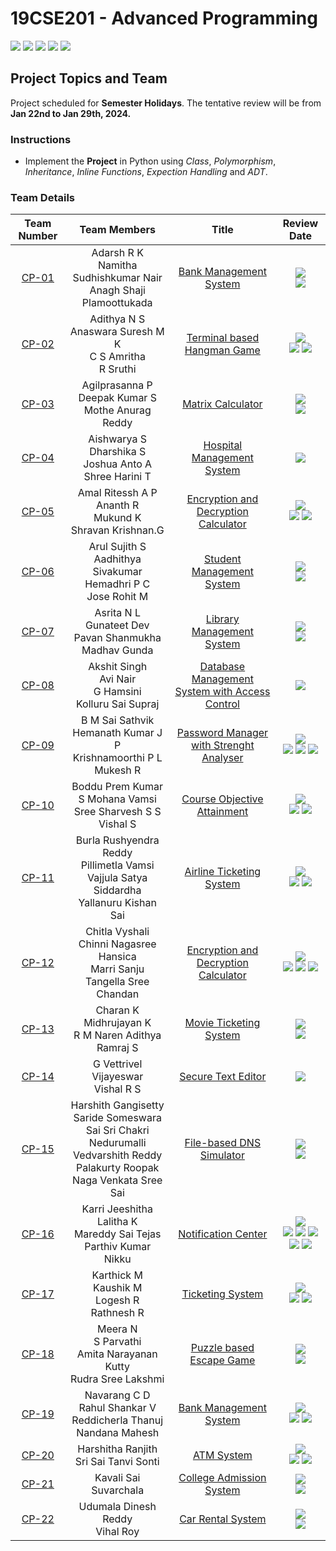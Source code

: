 # 19CSE201 - Advanced Programming 
![](https://img.shields.io/badge/Batch-22CYS-lightgreen) ![](https://img.shields.io/badge/UG-blue) ![](https://img.shields.io/badge/Subject-AdP-blue)
![](https://img.shields.io/badge/-HPOJ-brown) ![](https://img.shields.io/badge/Additional_Coverage-Code_Review-purple)  <br/>

## Project Topics and Team

Project scheduled for **Semester Holidays**. The tentative review will be from **Jan 22nd to Jan 29th, 2024.**

### Instructions

- Implement the **Project** in Python using _Class_, _Polymorphism_, _Inheritance_, _Inline Functions_, _Expection Handling_ and _ADT_.

### Team Details
   
| Team Number | Team Members | Title |  Review Date |
|:-----------:|:------------:|:------------:|:--------:|
|    [CP-01](Project_Submission/CP-01)    | Adarsh R K <br/> Namitha Sudhishkumar Nair <br/> Anagh Shaji Plamoottukada | [Bank Management System](Project_Submission/CP-01) | ![](https://img.shields.io/badge/Completed-22_Jan-gold) <br/> ![](https://img.shields.io/badge/-List_&_Dictornary-brown) |
|    [CP-02](Project_Submission/CP-02)    | Adithya N S <br/> Anaswara Suresh M K <br/> C S Amritha <br/> R Sruthi | [Terminal based Hangman Game](Project_Submission/CP-02) |  ![](https://img.shields.io/badge/Completed-22_Jan-gold) <br/> ![](https://img.shields.io/badge/-Inheritance-brown) ![](https://img.shields.io/badge/-File_Handling-brown) |
|    [CP-03](Project_Submission/CP-03)    | Agilprasanna P <br/> Deepak Kumar S <br/> Mothe Anurag Reddy | [Matrix Calculator](Project_Submission/CP-03) |  ![](https://img.shields.io/badge/Completed-22_Jan-gold) <br/> ![](https://img.shields.io/badge/-File_Handling-brown) |
|    [CP-04](Project_Submission/CP-04)    | Aishwarya S <br/> Dharshika S <br/> Joshua Anto A <br/> Shree Harini T | [Hospital Management System](Project_Submission/CP-04) |  ![](https://img.shields.io/badge/-29_Jan-gold) |
|    [CP-05](Project_Submission/CP-05)    | Amal Ritessh A P <br/> Ananth R <br/> Mukund K <br/> Shravan Krishnan.G | [Encryption and Decryption Calculator](Project_Submission/CP-05) |  ![](https://img.shields.io/badge/Completed-22_Jan-gold) <br/> ![](https://img.shields.io/badge/-Inheritance-brown) ![](https://img.shields.io/badge/-File_Handling-brown) |
|    [CP-06](Project_Submission/CP-06)    | Arul Sujith S<br/> Aadhithya Sivakumar <br/> Hemadhri P C <br/> Jose Rohit M | [Student Management System](Project_Submission/CP-06) | ![](https://img.shields.io/badge/Completed-23_Jan-gold) <br/> ![](https://img.shields.io/badge/-File_Handling-brown) |
|    [CP-07](Project_Submission/CP-07)    | Asrita N L <br/> Gunateet Dev <br/> Pavan Shanmukha Madhav Gunda | [Library Management System](Project_Submission/CP-07)  | ![](https://img.shields.io/badge/Completed-23_Jan-gold) <br/>  ![](https://img.shields.io/badge/-Class-brown) |
|    [CP-08](Project_Submission/CP-08)    | Akshit Singh <br/> Avi Nair <br/> G Hamsini <br/> Kolluru Sai Supraj | [Database Management System with Access Control](Project_Submission/CP-08) |  ![](https://img.shields.io/badge/-29_Jan-gold) |
|    [CP-09](Project_Submission/CP-09)    | B M Sai Sathvik <br/> Hemanath Kumar J P <br/> Krishnamoorthi P L <br/> Mukesh R | [Password Manager with Strenght Analyser](Project_Submission/CP-09) | ![](https://img.shields.io/badge/Completed-23_Jan-gold) <br/> ![](https://img.shields.io/badge/-Inheritance-brown) ![](https://img.shields.io/badge/-File_Handling-brown) ![](https://img.shields.io/badge/-Hashing-brown) |
|    [CP-10](Project_Submission/CP-10)    | Boddu Prem Kumar <br/> S Mohana Vamsi <br/> Sree Sharvesh S S <br/> Vishal S | [Course Objective Attainment](Project_Submission/CP-10) | ![](https://img.shields.io/badge/Completed-23_Jan-gold) <br/> ![](https://img.shields.io/badge/-Inheritance-brown) ![](https://img.shields.io/badge/-File_Handling-brown) |
|    [CP-11](Project_Submission/CP-11)    | Burla Rushyendra Reddy <br/> Pillimetla Vamsi <br/> Vajjula Satya Siddardha <br/> Yallanuru Kishan Sai | [Airline Ticketing System](Project_Submission/CP-11) | ![](https://img.shields.io/badge/Completed-24_Jan-gold) <br/> ![](https://img.shields.io/badge/-Class-brown) ![](https://img.shields.io/badge/-File_Handling-brown) |
|    [CP-12](Project_Submission/CP-12)    | Chitla Vyshali <br/> Chinni Nagasree Hansica <br/> Marri Sanju <br/> Tangella Sree Chandan | [Encryption and Decryption Calculator](Project_Submission/CP-12) | ![](https://img.shields.io/badge/Completed-24_Jan-gold) <br/> ![](https://img.shields.io/badge/-Inheritance-brown)  ![](https://img.shields.io/badge/-Polymorphism-brown) ![](https://img.shields.io/badge/-Exception_Handling-brown) |
|    [CP-13](Project_Submission/CP-13)    | Charan K <br/> Midhrujayan K <br/> R M Naren Adithya <br/> Ramraj S | [Movie Ticketing System](Project_Submission/CP-13) |  ![](https://img.shields.io/badge/Completed-29_Jan-gold) <br/> ![](https://img.shields.io/badge/-Class-brown)  |
|    [CP-14](Project_Submission/CP-14)    | G Vettrivel <br/> Vijayeswar <br/> Vishal R S | [Secure Text Editor](Project_Submission/CP-14) | ![](https://img.shields.io/badge/-24_Jan-gold) |
|    [CP-15](Project_Submission/CP-15)    | Harshith Gangisetty <br/> Saride Someswara Sai Sri Chakri <br/> Nedurumalli Vedvarshith Reddy <br/> Palakurty Roopak Naga Venkata Sree Sai | [File-based DNS Simulator](Project_Submission/CP-15) | ![](https://img.shields.io/badge/Completed-30_Jan-gold) <br/> ![](https://img.shields.io/badge/-File_Handling-brown) | 
|    [CP-16](Project_Submission/CP-16)    | Karri Jeeshitha <br/> Lalitha K <br/> Mareddy Sai Tejas <br/> Parthiv Kumar Nikku | [Notification Center](Project_Submission/CP-16) | ![](https://img.shields.io/badge/Completed-24_Jan-gold) <br/> ![](https://img.shields.io/badge/-Class-brown) ![](https://img.shields.io/badge/-Inheritance-brown) ![](https://img.shields.io/badge/-Polymorphism-brown)   ![](https://img.shields.io/badge/-File_Handling-brown) ![](https://img.shields.io/badge/-Exception_Handling-brown)   |
|    [CP-17](Project_Submission/CP-17)    | Karthick M <br/> Kaushik M <br/> Logesh R <br/> Rathnesh R | [Ticketing System](Project_Submission/CP-17) | ![](https://img.shields.io/badge/Completed-25_Jan-gold) <br/> ![](https://img.shields.io/badge/-Class-brown) ![](https://img.shields.io/badge/-File_Handling-brown) |
|    [CP-18](Project_Submission/CP-18)   | Meera N <br/> S Parvathi <br/> Amita Narayanan Kutty <br/> Rudra Sree Lakshmi | [Puzzle based Escape Game](Project_Submission/CP-18) | ![](https://img.shields.io/badge/Completed-23_Jan-gold) <br/> ![](https://img.shields.io/badge/-File_Handling-brown) |
|    [CP-19](Project_Submission/CP-19)     | Navarang C D <br/> Rahul Shankar V <br/> Reddicherla Thanuj <br/> Nandana Mahesh | [Bank Management System](Project_Submission/CP-19) | ![](https://img.shields.io/badge/Completed-24_Jan-gold) <br/>  ![](https://img.shields.io/badge/-Class-brown) ![](https://img.shields.io/badge/-File_Handling-brown) |
|    [CP-20](Project_Submission/CP-20)     | Harshitha Ranjith <br/> Sri Sai Tanvi Sonti | [ATM System](Project_Submission/CP-20) | ![](https://img.shields.io/badge/Completed-24_Jan-gold) <br/>  ![](https://img.shields.io/badge/-Class-brown) ![](https://img.shields.io/badge/-Exception_Handling-brown) |
|    [CP-21](Project_Submission/CP-21)     | Kavali Sai Suvarchala | [College Admission System](Project_Submission/CP-21) | ![](https://img.shields.io/badge/Completed-24_Jan-gold) <br/>  ![](https://img.shields.io/badge/-Inheritance-brown) |
|    [CP-22](Project_Submission/CP-22)     | Udumala Dinesh Reddy <br> Vihal Roy | [Car Rental System](Project_Submission/CP-22) | ![](https://img.shields.io/badge/Completed-24_Jan-gold) <br/>  ![](https://img.shields.io/badge/-Class-brown) |


